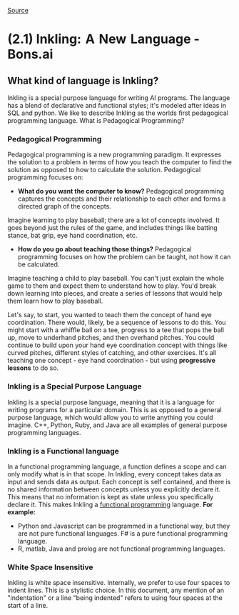 
[Source](http://docs.bons.ai/inkling-guide-pages/21-what-kind-of-lanuage-is-inkling "Permalink to (2.1) Inkling: A New Language - Bons.ai")

# (2.1) Inkling: A New Language - Bons.ai

## What kind of language is Inkling?

Inkling is a special purpose language for writing AI programs. The language has a blend of declarative and functional styles; it's modeled after ideas in SQL and python. We like to describe Inkling as the worlds first pedagogical programming language. What is Pedagogical Programming?

### Pedagogical Programming

Pedagogical programming is a new programming paradigm. It expresses the solution to a problem in terms of how you teach the computer to find the solution as opposed to how to calculate the solution. Pedagogical programming focuses on:

* **What do you want the computer to know?**
Pedagogical programming captures the concepts and their relationship to each other and forms a directed graph of the concepts.

Imagine learning to play baseball; there are a lot of concepts involved. It goes beyond just the rules of the game, and includes things like batting stance, bat grip, eye hand coordination, etc.

* **How do you go about teaching those things?**
Pedagogical programming focuses on how the problem can be taught, not how it can be calculated.

Imagine teaching a child to play baseball. You can't just explain the whole game to them and expect them to understand how to play. You'd break down learning into pieces, and create a series of lessons that would help them learn how to play baseball.

Let's say, to start, you wanted to teach them the concept of hand eye coordination. There would, likely, be a sequence of lessons to do this. You might start with a whiffle ball on a tee, progress to a tee that pops the ball up, move to underhand pitches, and then overhand pitches. You could continue to build upon your hand eye coordination concept with things like curved pitches, different styles of catching, and other exercises. It's all teaching one concept - eye hand coordination - but using **progressive lessons** to do so.

### Inkling is a Special Purpose Language

Inkling is a special purpose language, meaning that it is a language for writing programs for a particular domain. This is as opposed to a general purpose language, which would allow you to write anything you could imagine. C++, Python, Ruby, and Java are all examples of general purpose programming languages.

### Inkling is a Functional language

In a functional programming language, a function defines a scope and can only modify what is in that scope. In Inkling, every concept takes data as input and sends data as output. Each concept is self contained, and there is no shared information between concepts unless you explicitly declare it. This means that no information is kept as state unless you specifically declare it. This makes Inkling a [functional programming][1] language. **For example:**

* Python and Javascript can be programmed in a functional way, but they are not pure functional languages. F# is a pure functional programming language.
* R, matlab, Java and prolog are not functional programming languages.

### White Space Insensitive

Inkling is white space insensitive. Internally, we prefer to use four spaces to indent lines. This is a stylistic choice. In this document, any mention of an "indentation" or a line "being indented" refers to using four spaces at the start of a line.

[1]: https://en.wikipedia.org/wiki/Functional_programming

  

